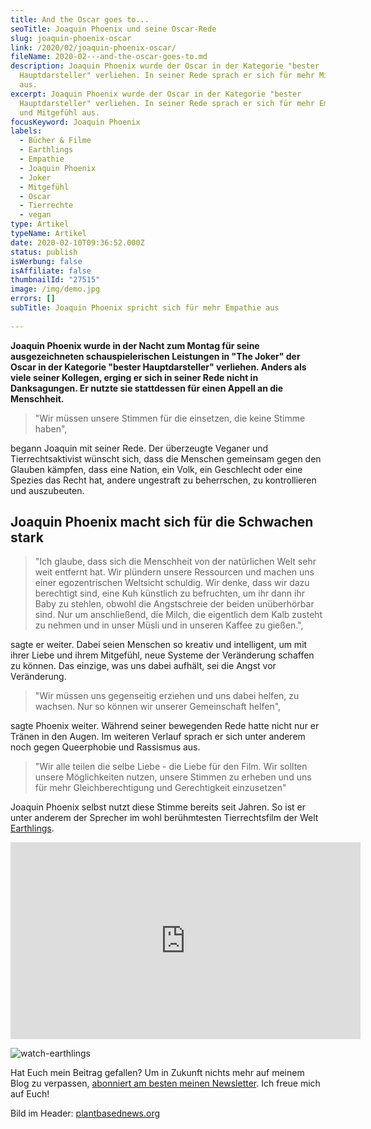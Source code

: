 ```yaml
---
title: And the Oscar goes to...
seoTitle: Joaquin Phoenix und seine Oscar-Rede
slug: joaquin-phoenix-oscar
link: /2020/02/joaquin-phoenix-oscar/
fileName: 2020-02---and-the-oscar-goes-to.md
description: Joaquin Phoenix wurde der Oscar in der Kategorie "bester
  Hauptdarsteller" verliehen. In seiner Rede sprach er sich für mehr Mitgefühl
  aus.
excerpt: Joaquin Phoenix wurde der Oscar in der Kategorie "bester
  Hauptdarsteller" verliehen. In seiner Rede sprach er sich für mehr Empathie
  und Mitgefühl aus.
focusKeyword: Joaquin Phoenix
labels:
  - Bücher & Filme
  - Earthlings
  - Empathie
  - Joaquin Phoenix
  - Joker
  - Mitgefühl
  - Oscar
  - Tierrechte
  - vegan
type: Artikel
typeName: Artikel
date: 2020-02-10T09:36:52.000Z
status: publish
isWerbung: false
isAffiliate: false
thumbnailId: "27515"
image: /img/demo.jpg
errors: []
subTitle: Joaquin Phoenix spricht sich für mehr Empathie aus
  
---
```


**Joaquin Phoenix wurde in der Nacht zum Montag für seine ausgezeichneten
schauspielerischen Leistungen in "The Joker" der Oscar in der Kategorie "bester
Hauptdarsteller" verliehen. Anders als viele seiner Kollegen, erging er sich in
seiner Rede nicht in Danksagungen. Er nutzte sie stattdessen für einen Appell an
die Menschheit.**

> "Wir müssen unsere Stimmen für die einsetzen, die keine Stimme haben",

begann Joaquin mit seiner Rede. Der überzeugte Veganer und Tierrechtsaktivist
wünscht sich, dass die Menschen gemeinsam gegen den Glauben kämpfen, dass eine
Nation, ein Volk, ein Geschlecht oder eine Spezies das Recht hat, andere
ungestraft zu beherrschen, zu kontrollieren und auszubeuten.

## Joaquin Phoenix macht sich für die Schwachen stark

> "Ich glaube, dass sich die Menschheit von der natürlichen Welt sehr weit
> entfernt hat. Wir plündern unsere Ressourcen und machen uns einer
> egozentrischen Weltsicht schuldig. Wir denke, dass wir dazu berechtigt sind,
> eine Kuh künstlich zu befruchten, um ihr dann ihr Baby zu stehlen, obwohl die
> Angstschreie der beiden unüberhörbar sind. Nur um anschließend, die Milch, die
> eigentlich dem Kalb zusteht zu nehmen und in unser Müsli und in unseren Kaffee
> zu gießen.",

sagte er weiter. Dabei seien Menschen so kreativ und intelligent, um mit ihrer
Liebe und ihrem Mitgefühl, neue Systeme der Veränderung schaffen zu können. Das
einzige, was uns dabei aufhält, sei die Angst vor Veränderung.

> "Wir müssen uns gegenseitig erziehen und uns dabei helfen, zu wachsen. Nur so
> können wir unserer Gemeinschaft helfen",

sagte Phoenix weiter. Während seiner bewegenden Rede hatte nicht nur er Tränen
in den Augen. Im weiteren Verlauf sprach er sich unter anderem noch gegen
Queerphobie und Rassismus aus.

> "Wir alle teilen die selbe Liebe - die Liebe für den Film. Wir sollten unsere
> Möglichkeiten nutzen, unsere Stimmen zu erheben und uns für mehr
> Gleichberechtigung und Gerechtigkeit einzusetzen"

Joaquin Phoenix selbst nutzt diese Stimme bereits seit Jahren. So ist er unter
anderem der Sprecher im wohl berühmtesten Tierrechtsfilm der Welt
[Earthlings](https://www.earthlings.de/).

<iframe src="https://www.youtube.com/embed/1uxo2PtOWpA" width="560" height="315" frameborder="0" allowfullscreen="allowfullscreen"></iframe>

![watch-earthlings](http://cardamonchai.com/wp-content/uploads/2020/02/10430898_866199213402209_1317136732098446538_n.jpg)

[](https://www.earthlings.de/)

Hat Euch mein Beitrag gefallen? Um in Zukunft nichts mehr auf meinem Blog zu
verpassen, [abonniert am besten meinen Newsletter](#newsletter). Ich freue mich
auf Euch!

Bild im Header:
[plantbasednews.org](https://www.plantbasednews.org/opinion/5-amazing-times-joaquin-phoenix-was-extra-vegan)

  